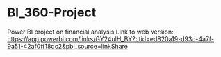# BI_360-Project
Power BI project on financial analysis
Link to web version: https://app.powerbi.com/links/GY24ulH_BY?ctid=ed820a19-d93c-4a7f-9a51-42af0ff18dc2&pbi_source=linkShare
